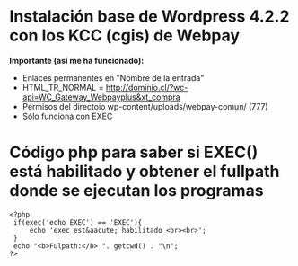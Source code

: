 # Instalación base de Wordpress 4.2.2 con los KCC (cgis) de Webpay
<b>Importante (así me ha funcionado):</b>
  * Enlaces permanentes en "Nombre de la entrada"
  * HTML_TR_NORMAL = http://dominio.cl/?wc-api=WC_Gateway_Webpayplus&xt_compra
  * Permisos del directoio wp-content/uploads/webpay-comun/ (777)
  * Sólo funciona con EXEC
  
# Código php para saber si EXEC() está habilitado y obtener el fullpath donde se ejecutan los programas
```
<?php 
 if(exec('echo EXEC') == 'EXEC'){
     echo 'exec est&aacute; habilitado <br><br>';
 }
 echo "<b>Fulpath:</b> ". getcwd() . "\n";
?>
```
